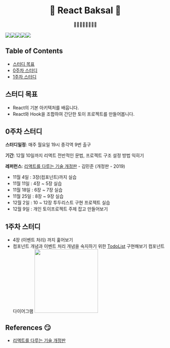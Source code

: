 <h1 align="center">👊 React Baksal 👊</h1>
<div align="center">
  👊👊👊👊👊👊👊👊
</div>
<br/>
<div align="center" style="display:flex;">
  <img src="https://img.shields.io/static/v1?label=React&message=Baksal&color=critical" />
  <img src="https://img.shields.io/github/languages/top/ReactBaksal/React" />
  <img src="https://img.shields.io/github/commit-activity/w/ReactBaksal/React"/>
  <img src="https://img.shields.io/github/last-commit/ReactBaksal/React"/>
  <img src="https://img.shields.io/github/license/ReactBaksal/React" />
</div>

## Table of Contents

- [스터디 목표](#스터디-목표)
- [0주차 스터디](#0주차-스터디)
- [1주차 스터디](#1주차-스터디)

## 스터디 목표

- React의 기본 아키텍처를 배웁니다.
- React와 Hook을 조합하여 간단한 토이 프로젝트를 만들어봅니다.

## 0주차 스터디

**스터디일정**: 매주 월요일 19시 종각역 9번 출구

**기간**: 12월 10일까지 리액트 전반적인 문법, 프로젝트 구조 설정 방법 익히기

**레퍼런스**: [리액트를 다루는 기술 개정판](https://book.naver.com/bookdb/book_detail.nhn?bid=15372757) - 김민준 (개정판 - 2019)

- 11월 4일 : 3장(컴포넌트)까지 실습
- 11월 11일 : 4장 ~ 5장 실습
- 11월 18일 : 6장 ~ 7장 실습
- 11월 25일 : 8장 ~ 9장 실습
- 12월 2일 : 10 ~ 12장 투두리스트 구현 프로젝트 실습
- 12월 9일 : 개인 토이프로젝트 주제 잡고 만들어보기

## 1주차 스터디

- 4장 (이벤트 처리) 까지 훑어보기
- 컴포넌트 개념과 이벤트 처리 개념을 숙지하기 위한 [TodoList](https://github.com/ReactBakSal/todo-list-example) 구현해보기
    컴포넌트 다이어그램
        <img width="200" src="https://user-images.githubusercontent.com/7090906/68119496-37c59500-ff46-11e9-8275-f142f10912d5.png">

## References :smirk:

- [리액트를 다루는 기술 개정판](https://book.naver.com/bookdb/book_detail.nhn?bid=15372757)
